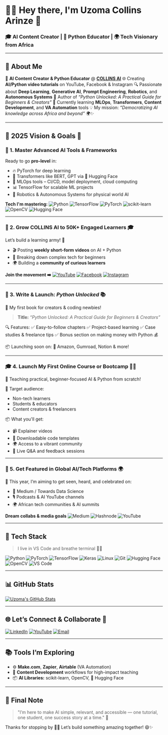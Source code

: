 # 👋🏽 Hey there, I'm **Uzoma Collins Arinze** 💙

### 🎓 AI Content Creator | 📘 Python Educator | 🌍 Tech Visionary from Africa

---

## 💼 About Me

🎥 **AI Content Creator & Python Educator** @ [**COLLINS AI**](https://www.youtube.com/@CollinsAI)
🌐 Creating **AI/Python video tutorials** on YouTube, Facebook & Instagram
🔍 Passionate about **Deep Learning**, **Generative AI**, **Prompt Engineering**, **Robotics**, and **Autonomous Systems**
📘 Author of *“Python Unlocked: A Practical Guide for Beginners & Creators”*
🌱 Currently learning **MLOps**, **Transformers**, **Content Development**, and **VA Automation** tools
💡 My mission: *“Democratizing AI knowledge across Africa and beyond”* 🌍✨

---

## 🎯 **2025 Vision & Goals** 🚀

### 🧠 1. Master Advanced AI Tools & Frameworks

Ready to go **pro-level** in:

* 🔥 PyTorch for deep learning
* 💬 Transformers like BERT, GPT via 🤗 Hugging Face
* 🚀 MLOps tools – CI/CD, model deployment, cloud computing
* 📊 TensorFlow for scalable ML projects
* 🤖 Robotics & Autonomous Systems for physical world AI

**Tech I'm mastering:**
![Python](https://img.shields.io/badge/-Python-3776AB?style=for-the-badge\&logo=python\&logoColor=white)
![TensorFlow](https://img.shields.io/badge/-TensorFlow-FF6F00?style=for-the-badge\&logo=tensorflow\&logoColor=white)
![PyTorch](https://img.shields.io/badge/-PyTorch-EE4C2C?style=for-the-badge\&logo=pytorch\&logoColor=white)
![scikit-learn](https://img.shields.io/badge/-Scikit_Learn-F7931E?style=for-the-badge\&logo=scikit-learn\&logoColor=white)
![OpenCV](https://img.shields.io/badge/-OpenCV-5C3D14?style=for-the-badge\&logo=opencv\&logoColor=white)
![Hugging Face](https://img.shields.io/badge/-HuggingFace-FFD21F?style=for-the-badge\&logo=huggingface\&logoColor=black)

---

### 📢 2. Grow COLLINS AI to 50K+ Engaged Learners 🎓

Let’s build a learning army! 💪

* 🎬 Posting **weekly short-form videos** on AI + Python
* 🧠 Breaking down complex tech for beginners
* 🌍 Building a **community of curious learners**

**Join the movement ➡️**
[![YouTube](https://img.shields.io/badge/-YouTube-red?style=for-the-badge\&logo=youtube\&logoColor=white)](https://www.youtube.com/@CollinsAI)
[![Facebook](https://img.shields.io/badge/-Facebook-1877F2?style=for-the-badge\&logo=facebook\&logoColor=white)](https://web.facebook.com/profile.php?id=61574789367813)
[![Instagram](https://img.shields.io/badge/-Instagram-E4405F?style=for-the-badge\&logo=instagram\&logoColor=white)](https://www.instagram.com/)

---

### 📘 3. Write & Launch: *Python Unlocked* 📚

🚀 My first book for creators & coding newbies!

> **Title:** *“Python Unlocked: A Practical Guide for Beginners & Creators”*

🔍 Features:
✅ Easy-to-follow chapters
✅ Project-based learning
✅ Case studies & freelance tips
✅ Bonus section on making money with Python 💰

📦 Launching soon on:
📕 Amazon, Gumroad, Notion & more!

---

### 🎓 4. Launch My First Online Course or Bootcamp 👨‍🏫

📍 Teaching practical, beginner-focused AI & Python from scratch!

👥 Target audience:

* Non-tech learners
* Students & educators
* Content creators & freelancers

📦 What you'll get:

* 📹 Explainer videos
* 💾 Downloadable code templates
* 🌍 Access to a vibrant community
* 🧠 Live Q\&A and feedback sessions

---

### 🌟 5. Get Featured in Global AI/Tech Platforms 🌍

🔗 This year, I’m aiming to get seen, heard, and celebrated on:

* 📝 Medium / Towards Data Science
* 🎙️ Podcasts & AI YouTube channels
* 🌍 African tech communities & AI summits

**Dream collabs & media goals**
![Medium](https://img.shields.io/badge/-Medium-000000?style=flat\&logo=medium)
![Hashnode](https://img.shields.io/badge/-Hashnode-2962FF?style=flat\&logo=hashnode)
![YouTube](https://img.shields.io/badge/-YouTube-red?style=flat\&logo=youtube\&logoColor=white)

---

## 🔧 Tech Stack

> I live in VS Code and breathe terminal 👨‍💻

![Python](https://img.shields.io/badge/-Python-3776AB?style=for-the-badge\&logo=python\&logoColor=white)
![PyTorch](https://img.shields.io/badge/-PyTorch-EE4C2C?style=for-the-badge\&logo=pytorch\&logoColor=white)
![TensorFlow](https://img.shields.io/badge/-TensorFlow-FF6F00?style=for-the-badge\&logo=tensorflow\&logoColor=white)
![Keras](https://img.shields.io/badge/-Keras-D00000?style=for-the-badge\&logo=keras\&logoColor=white)
![Linux](https://img.shields.io/badge/-Linux-000000?style=for-the-badge\&logo=linux\&logoColor=white)
![Git](https://img.shields.io/badge/-Git-F05032?style=for-the-badge\&logo=git\&logoColor=white)
![Hugging Face](https://img.shields.io/badge/-HuggingFace-FFD21F?style=for-the-badge\&logo=huggingface\&logoColor=black)
![OpenCV](https://img.shields.io/badge/-OpenCV-5C3D14?style=for-the-badge\&logo=opencv\&logoColor=white)
![VS Code](https://img.shields.io/badge/-VS_Code-007ACC?style=for-the-badge\&logo=visual-studio-code\&logoColor=white)

---

## 📊 GitHub Stats

[![Uzoma's GitHub Stats](https://github-readme-stats.vercel.app/api?username=UzomaCollins\&show_icons=true\&theme=radical)](https://github.com/UzomaCollins)

---

## 🌐 Let’s Connect & Collaborate 🤝

[![LinkedIn](https://img.shields.io/badge/-LinkedIn-0A66C2?style=for-the-badge\&logo=linkedin\&logoColor=white)](https://www.linkedin.com/in/collins-uzoma-584b5374)
[![YouTube](https://img.shields.io/badge/-YouTube-red?style=for-the-badge\&logo=youtube\&logoColor=white)](https://www.youtube.com/@CollinsAI)
[![Email](https://img.shields.io/badge/-Email-white?style=for-the-badge\&logo=gmail\&logoColor=red)](mailto:uzomacollins30@email.com)

---

## 📚 Tools I’m Exploring

* ⚙️ **Make.com**, **Zapier**, **Airtable** (VA Automation)
* 🧠 **Content Development** workflows for high-impact teaching
* 📦 **AI Libraries:** scikit-learn, OpenCV, 🤗 Hugging Face

---

## 💬 Final Note

> "I’m here to make AI simple, relevant, and accessible — one tutorial, one student, one success story at a time." 🚀

Thanks for stopping by 🙏💙
Let’s build something amazing together! 😄✨

